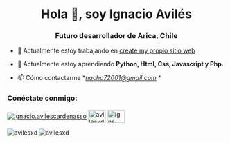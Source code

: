 <h1 align="center">Hola 👋, soy Ignacio Avilés</h1>
<h3 align="center">Futuro desarrollador de Arica, Chile</h3>

- 🔭 Actualmente estoy trabajando en [create my propio sitio web](https://ignacioaviles.000webhostapp.com/)

- 🌱 Actualmente estoy aprendiendo **Python, Html, Css, Javascript y Php.**

- 📫 Cómo contactarme **nacho72001@gmail.com* *

<h3 align="left">Conéctate conmigo:</h3>
<p align="left">
<a href="https://fb.com/ignacio.avilescardenasso" target="blank"><img align="center" src="https://raw.githubusercontent.com/rahuldkjain/github-profile-readme-generator/master/src/images/icons/Social/facebook.svg" alt="ignacio.avilescardenasso" altura ="30" ancho="40" /></a>
<a href="https://instagram.com/avilesxd" target="blank"><img align="center" src="https://raw.githubusercontent.com/rahuldkjain/github-profile-readme-generator /master/src/images/icons/Social/instagram.svg" alt="avilesxd" height="30" width="40" /></a>
<a href="https://www.youtube.com /c/igns" target="en blanco"><img align="center" src="https://raw.githubusercontent.com/rahuldkjain/github-profile-readme-generator/master/src/images/icons/Social /youtube.svg" alt="igns" height="30" width="40" /></a>
</p>

<p><img align="left" src="https://github-readme -stats.vercel.app/api/top-langs?username=avilesxd&show_icons=true&locale=en&layout=compact" alt="avilesxd" /></p>

<p> <img align="center" src="https://github-readme-stats.vercel.app/api?username=avilesxd&show_icons=true&locale=en" alt="avilesxd" /></p>
